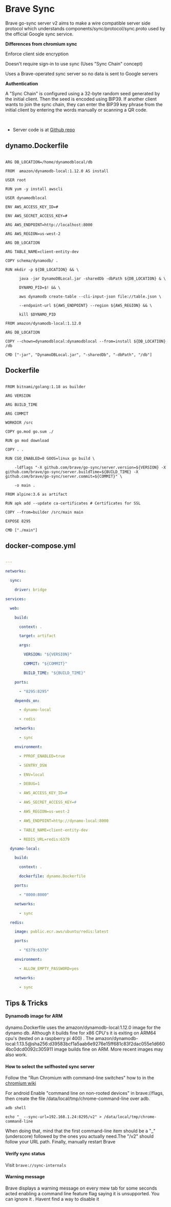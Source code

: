# Brave Sync 

Brave go-sync server v2 aims to make a wire compatible server side protocol which understands components/sync/protocol/sync.proto used by the official Google sync service. 

**Differences from chromium sync**

Enforce client side encryption

Doesn't require sign-in to use sync (Uses "Sync Chain" concept)

Uses a Brave-operated sync server so no data is sent to Google servers

**Authentication**

A "Sync Chain" is configured using a 32-byte random seed generated by the initial client. Then the seed is encoded using BIP39. If another client wants to join the sync chain, they can enter the BIP39 key phrase from the initial client by entering the words manually or scanning a QR code.

<br>

- Server code is at [Github repo](https://github.com/brave/go-sync)

## dynamo.Dockerfile

```

ARG DB_LOCATION=/home/dynamodblocal/db

FROM  amazon/dynamodb-local:1.12.0 AS install

USER root

RUN yum -y install awscli

USER dynamodblocal

ENV AWS_ACCESS_KEY_ID=#

ENV AWS_SECRET_ACCESS_KEY=#

ARG AWS_ENDPOINT=http://localhost:8000

ARG AWS_REGION=us-west-2

ARG DB_LOCATION

ARG TABLE_NAME=client-entity-dev

COPY schema/dynamodb/ .

RUN mkdir -p ${DB_LOCATION} && \

      java -jar DynamoDBLocal.jar -sharedDb -dbPath ${DB_LOCATION} & \

      DYNAMO_PID=$! && \

      aws dynamodb create-table --cli-input-json file://table.json \

      --endpoint-url ${AWS_ENDPOINT} --region ${AWS_REGION} && \

      kill $DYNAMO_PID

FROM amazon/dynamodb-local:1.12.0

ARG DB_LOCATION

COPY --chown=dynamodblocal:dynamodblocal --from=install ${DB_LOCATION} /db

CMD ["-jar", "DynamoDBLocal.jar", "-sharedDb", "-dbPath", "/db"]

```

## Dockerfile

```

FROM bitnami/golang:1.18 as builder

ARG VERSION

ARG BUILD_TIME

ARG COMMIT

WORKDIR /src

COPY go.mod go.sum ./

RUN go mod download

COPY . .

RUN CGO_ENABLED=0 GOOS=linux go build \

    -ldflags "-X github.com/brave/go-sync/server.version=${VERSION} -X github.com/brave/go-sync/server.buildTime=${BUILD_TIME} -X github.com/brave/go-sync/server.commit=${COMMIT}" \

    -o main .

FROM alpine:3.6 as artifact

RUN apk add --update ca-certificates # Certificates for SSL

COPY --from=builder /src/main main

EXPOSE 8295

CMD ["./main"]

```

## docker-compose.yml

```yml

---

networks:

  sync:

    driver: bridge

services:

  web:

    build:

      context: .

      target: artifact

      args:

        VERSION: "${VERSION}"

        COMMIT: "${COMMIT}"

        BUILD_TIME: "${BUILD_TIME}"

    ports:

      - "8295:8295"

    depends_on:

      - dynamo-local

      - redis

    networks:

      - sync

    environment:

      - PPROF_ENABLED=true

      - SENTRY_DSN

      - ENV=local

      - DEBUG=1

      - AWS_ACCESS_KEY_ID=#

      - AWS_SECRET_ACCESS_KEY=#

      - AWS_REGION=us-west-2

      - AWS_ENDPOINT=http://dynamo-local:8000

      - TABLE_NAME=client-entity-dev

      - REDIS_URL=redis:6379

  dynamo-local:

    build:

      context: .

      dockerfile: dynamo.Dockerfile

    ports:

      - "8000:8000"

    networks:

      - sync

  redis:

    image: public.ecr.aws/ubuntu/redis:latest

    ports:

      - "6379:6379"

    environment:

      - ALLOW_EMPTY_PASSWORD=yes

    networks:

      - sync   

```   

## Tips & Tricks

#### Dynamodb image for ARM

dynamo.Dockerfile uses the amazon/dynamodb-local:1.12.0 image for the dynamo db. Although it builds fine for x86 CPU's it is exiting on ARM64 cpu's (tested on a raspberry pi 400) . The amazon/dynamodb-local:1.13.5@sha256:d39583bcf1a5aab6e9276e15ff681c83f2dac055e1d6604bc0dcd0092c305911 image builds fine on ARM. More recent images may also work.

#### How to select the selfhosted sync server 

Follow the "Run Chromium with command-line switches" how to in the [chromium wiki](https://www.chromium.org/developers/how-tos/run-chromium-with-flags/)

For android Enable "command line on non-rooted devices" in brave://flags, then create the file /data/local/tmp/chrome-command-line over adb. 

```
adb shell

echo "_ --sync-url=192.168.1.24:8295/v2" > /data/local/tmp/chrome-command-line
```

When doing that, mind that the first command-line item should be a "_" (underscore) followed by the ones you actually need.The "/v2" should follow your URL path. Finally, manually restart Brave


#### Verify sync status

Visit `brave://sync-internals`

#### Warning message 

Brave displays a warning message on every mew tab for some seconds acted enabling a command line feature flag saying it is unsupported.  You can ignore it .  Havent find a way to disable it

